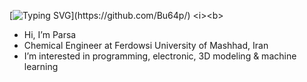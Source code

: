 [![Typing SVG](https://readme-typing-svg.herokuapp.com?color=35083B&background=3DE1FF4A&center=true&lines=This+is+Bu64p!)](https://github.com/Bu64p/)
<i><b>
- Hi, I’m Parsa
- Chemical Engineer at Ferdowsi University of Mashhad, Iran
- I’m interested in programming, electronic, 3D modeling & machine learning

</i></b>




